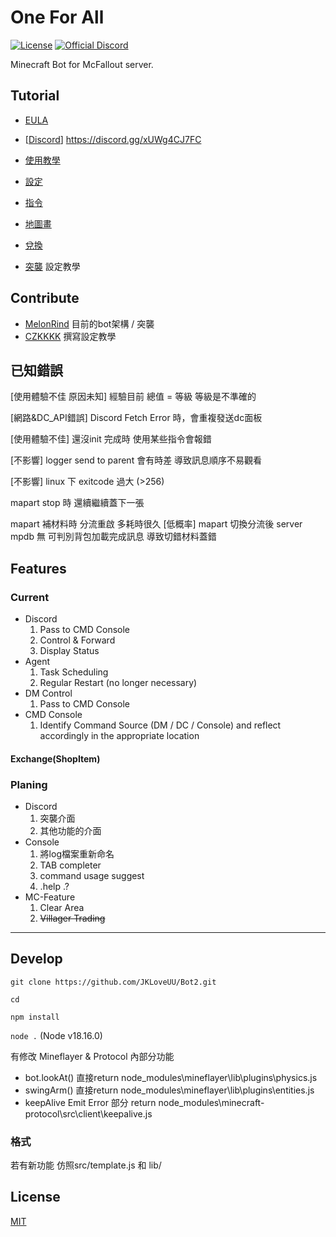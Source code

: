 # One For All 
[![License](https://img.shields.io/github/license/PKUFlyingPig/cs-self-learning)](https://github.com/JKLoveUU/One-For-All-Minecraft-Bot/blob/main/LICENSE)
[![Official Discord](https://img.shields.io/static/v1.svg?label=OFFICIAL&message=DISCORD&color=blue&logo=discord&style=for-the-badge)](https://discord.gg/xUWg4CJ7FC)

Minecraft Bot for McFallout server.

## Tutorial
- [EULA](docs/zh_tw/eula.md)

- [[Discord](https://discord.gg/xUWg4CJ7FC)] https://discord.gg/xUWg4CJ7FC 
- [使用教學](docs/zh_tw/usage.md)
- [設定](docs/zh_tw/setting.md)
- [指令](docs/zh_tw/commands.md)
- [地圖畫](docs/zh_tw/Mapart.md)
- [兌換](docs/zh_tw/CraftAndExchange.md)

- [突襲](docs/zh_tw/setting.md) 設定教學

## Contribute
- [MelonRind](https://github.com/aMelonRind) 目前的bot架構 / 突襲 
- [CZKKKK](https://github.com/AvaCZK) 撰寫設定教學
## 已知錯誤

[使用體驗不佳 原因未知] 經驗目前 總值 = 等級  等級是不準確的

[網路&DC_API錯誤] Discord Fetch Error 時，會重複發送dc面板

[使用體驗不佳] 還沒init 完成時 使用某些指令會報錯

[不影響] logger send to parent 會有時差 導致訊息順序不易觀看

[不影響] linux 下  exitcode 過大 (>256) 

mapart stop 時 還續繼續蓋下一張 

mapart 補材料時 分流重啟 多耗時很久
[低概率] mapart 切換分流後 server mpdb 無 可判別背包加載完成訊息 導致切錯材料蓋錯

## Features
### Current
* Discord
    1. Pass to CMD Console
    2. Control & Forward
    3. Display Status
* Agent
    1. Task Scheduling
    2. Regular Restart (no longer necessary)
* DM Control
    1. Pass to CMD Console
* CMD Console
    1. Identify Command Source (DM / DC / Console)
    and reflect accordingly in the appropriate location
#### Exchange(ShopItem) 

### Planing
* Discord
    1. 突襲介面
    2. 其他功能的介面
* Console
    1. 將log檔案重新命名
    2. TAB completer
    3. command usage suggest
    4. .help .?
* MC-Feature
    1. Clear Area
    2. ~~Villager Trading~~
--- 
## Develop

`git clone https://github.com/JKLoveUU/Bot2.git`

`cd `

`npm install`

`node .`
(Node v18.16.0)

有修改 Mineflayer & Protocol 內部分功能

- bot.lookAt() 直接return
    node_modules\mineflayer\lib\plugins\physics.js
- swingArm() 直接return
    node_modules\mineflayer\lib\plugins\entities.js
- keepAlive Emit Error 部分 return
    node_modules\minecraft-protocol\src\client\keepalive.js

### 格式
若有新功能 仿照src/template.js 和 lib/


## License
[MIT](/LICENSE)
